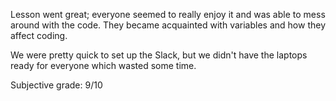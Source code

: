 Lesson went great; everyone seemed to really enjoy it and was able to mess around with the code. They became acquainted with variables and how they affect coding.

We were pretty quick to set up the Slack, but we didn't have the laptops ready for everyone which wasted some time.

Subjective grade: 9/10
